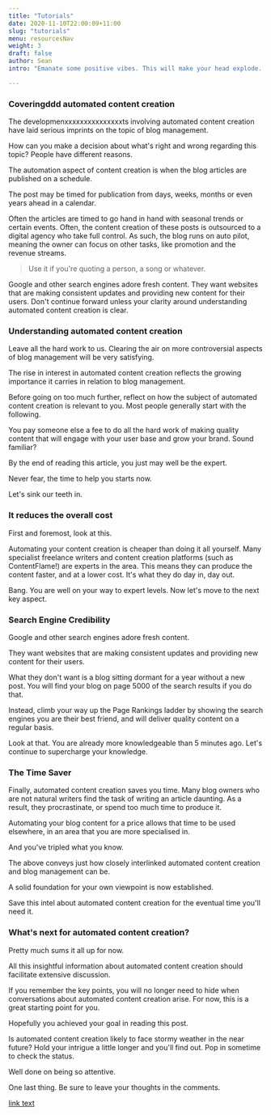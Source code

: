 ```yaml
---
title: "Tutorials"
date: 2020-11-10T22:00:09+11:00
slug: "tutorials"
menu: resourcesNav
weight: 3
draft: false
author: Sean
intro: "Emanate some positive vibes. This will make your head explode. You will quickly become the champion in the area of automated content creation. People will be so impressed they will be asking you for your expertise on blog management."

---
```


### Coveringddd automated content creation

The developmenxxxxxxxxxxxxxxxts involving automated content creation have laid serious imprints on the topic of blog management.

How can you make a decision about what's right and wrong regarding this topic? People have different reasons.

The automation aspect of content creation is when the blog articles are published on a schedule.

The post may be timed for publication from days, weeks, months or even years ahead in a calendar.

Often the articles are timed to go hand in hand with seasonal trends or certain events. Often, the content creation of these posts is outsourced to a digital agency who take full control. As such, the blog runs on auto pilot, meaning the owner can focus on other tasks, like promotion and the revenue streams.

> Use it if you're quoting a person, a song or whatever.

Google and other search engines adore fresh content. They want websites that are making consistent updates and providing new content for their users.
Don't continue forward unless your clarity around understanding automated content creation is clear.

### Understanding automated content creation

Leave all the hard work to us. Clearing the air on more controversial aspects of blog management will be very satisfying.

The rise in interest in automated content creation reflects the growing importance it carries in relation to blog management.

Before going on too much further, reflect on how the subject of automated content creation is relevant to you. Most people generally start with the following.

You pay someone else a fee to do all the hard work of making quality content that will engage with your user base and grow your brand. Sound familiar?

By the end of reading this article, you just may well be the expert.

Never fear, the time to help you starts now.

Let's sink our teeth in.

### It reduces the overall cost

First and foremost, look at this.

Automating your content creation is cheaper than doing it all yourself. Many specialist freelance writers and content creation platforms (such as ContentFlame!) are experts in the area. This means they can produce the content faster, and at a lower cost. It's what they do day in, day out.

Bang. You are well on your way to expert levels. Now let's move to the next key aspect.

### Search Engine Credibility

Google and other search engines adore fresh content. 

They want websites that are making consistent updates and providing new content for their users. 

What they don't want is a blog sitting dormant for a year without a new post. You will find your blog on page 5000 of the search results if you do that.

Instead, climb your way up the Page Rankings ladder by showing the search engines you are their best friend, and will deliver quality content on a regular basis.

Look at that. You are already more knowledgeable than 5 minutes ago. Let's continue to supercharge your knowledge.

### The Time Saver

Finally, automated content creation saves you time. Many blog owners who are not natural writers find the task of writing an article daunting. As a result, they procrastinate, or spend too much time to produce it. 

Automating your blog content for a price allows that time to be used elsewhere, in an area that you are more specialised in.

And you've tripled what you know.

The above conveys just how closely interlinked automated content creation and blog management can be.

A solid foundation for your own viewpoint is now established.

Save this intel about automated content creation for the eventual time you'll need it.

### What's next for automated content creation?

Pretty much sums it all up for now.

All this insightful information about automated content creation should facilitate extensive discussion.

If you remember the key points, you will no longer need to hide when conversations about automated content creation arise. For now, this is a great starting point for you. 

Hopefully you achieved your goal in reading this post.

Is automated content creation likely to face stormy weather in the near future? Hold your intrigue a little longer and you'll find out. Pop in sometime to check the status.

Well done on being so attentive.

One last thing. Be sure to leave your thoughts in the comments.

[link text](http://www.futurepixel.com.au)